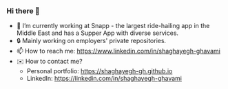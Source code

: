 ### Hi there 👋

- 🔭 I’m currently working at Snapp - the largest ride-hailing app in the Middle East and has a Supper App with diverse services.
- 🔒 Mainly working on employers' private repositories.
- 📫 How to reach me: https://www.linkedin.com/in/shaghayegh-ghavami
- ✉️ How to contact me?
   - Personal portfolio:  https://shaghayegh-gh.github.io
   - LinkedIn: https://linkedin.com/in/shaghayegh-ghavami


